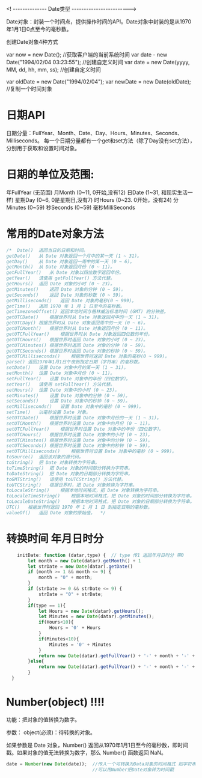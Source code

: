 <! --------------  Date类型 ------------------------>

Date对象：封装一个时间点，提供操作时间的API。Date对象中封装的是从1970年1月1日0点至今的毫秒数。

创建Date对象4种方式

var now = new Date(); //获取客户端的当前系统时间
var date - new Date("1994/02/04 03:23:55"); //创建自定义时间
var date = new Date(yyyy, MM, dd, hh, mm, ss); //创建自定义时间

var oldDate = new Date("1994/02/04");
var newDate = new Date(oldDate); //复制一个时间对象

# 日期API
日期分量：FullYear、Month、Date、Day、Hours、Minutes、Seconds、Milliseconds。
每一个日期分量都有一个get和set方法（除了Day没有set方法），分别用于获取和设置时间对象。

# 日期的单位及范围:
年FullYear (无范围)
月Month (0~11, 0开始,没有12)
日Date (1~31, 和现实生活一样)
星期Day (0~6, 0是星期日,没有7)
时Hours (0~23. 0开始，没有24)
分Minutes (0~59)
秒Seconds (0~59)
毫秒MilliSeconds

# 常用的Date对象方法
```javascript
/*  Date()  返回当日的日期和时间。
getDate()   从 Date 对象返回一个月中的某一天 (1 ~ 31)。
getDay()    从 Date 对象返回一周中的某一天 (0 ~ 6)。
getMonth()  从 Date 对象返回月份 (0 ~ 11)。
getFullYear()   从 Date 对象以四位数字返回年份。
getYear()   请使用 getFullYear() 方法代替。
getHours()  返回 Date 对象的小时 (0 ~ 23)。
getMinutes()    返回 Date 对象的分钟 (0 ~ 59)。
getSeconds()    返回 Date 对象的秒数 (0 ~ 59)。
getMilliseconds()   返回 Date 对象的毫秒(0 ~ 999)。
getTime()   返回 1970 年 1 月 1 日至今的毫秒数。
getTimezoneOffset() 返回本地时间与格林威治标准时间 (GMT) 的分钟差。
getUTCDate()    根据世界时从 Date 对象返回月中的一天 (1 ~ 31)。
getUTCDay() 根据世界时从 Date 对象返回周中的一天 (0 ~ 6)。
getUTCMonth()   根据世界时从 Date 对象返回月份 (0 ~ 11)。
getUTCFullYear()    根据世界时从 Date 对象返回四位数的年份。
getUTCHours()   根据世界时返回 Date 对象的小时 (0 ~ 23)。
getUTCMinutes() 根据世界时返回 Date 对象的分钟 (0 ~ 59)。
getUTCSeconds() 根据世界时返回 Date 对象的秒钟 (0 ~ 59)。
getUTCMilliseconds()    根据世界时返回 Date 对象的毫秒(0 ~ 999)。
parse() 返回1970年1月1日午夜到指定日期（字符串）的毫秒数。
setDate()   设置 Date 对象中月的某一天 (1 ~ 31)。
setMonth()  设置 Date 对象中月份 (0 ~ 11)。
setFullYear()   设置 Date 对象中的年份（四位数字）。
setYear()   请使用 setFullYear() 方法代替。
setHours()  设置 Date 对象中的小时 (0 ~ 23)。
setMinutes()    设置 Date 对象中的分钟 (0 ~ 59)。
setSeconds()    设置 Date 对象中的秒钟 (0 ~ 59)。
setMilliseconds()   设置 Date 对象中的毫秒 (0 ~ 999)。
setTime()   以毫秒设置 Date 对象。
setUTCDate()    根据世界时设置 Date 对象中月份的一天 (1 ~ 31)。
setUTCMonth()   根据世界时设置 Date 对象中的月份 (0 ~ 11)。
setUTCFullYear()    根据世界时设置 Date 对象中的年份（四位数字）。
setUTCHours()   根据世界时设置 Date 对象中的小时 (0 ~ 23)。
setUTCMinutes() 根据世界时设置 Date 对象中的分钟 (0 ~ 59)。
setUTCSeconds() 根据世界时设置 Date 对象中的秒钟 (0 ~ 59)。
setUTCMilliseconds()    根据世界时设置 Date 对象中的毫秒 (0 ~ 999)。
toSource()  返回该对象的源代码。
toString()  把 Date 对象转换为字符串。
toTimeString()  把 Date 对象的时间部分转换为字符串。
toDateString()  把 Date 对象的日期部分转换为字符串。
toGMTString()   请使用 toUTCString() 方法代替。
toUTCString()   根据世界时，把 Date 对象转换为字符串。
toLocaleString()    根据本地时间格式，把 Date 对象转换为字符串。
toLocaleTimeString()    根据本地时间格式，把 Date 对象的时间部分转换为字符串。
toLocaleDateString()    根据本地时间格式，把 Date 对象的日期部分转换为字符串。
UTC()   根据世界时返回 1970 年 1 月 1 日 到指定日期的毫秒数。
valueOf()   返回 Date 对象的原始值。  */
```

# 转换时间 年月日时分
```javascript
	initDate: function (datar,type) {  // type 传1 返回年月日时分 带0
		let month = new Date(datar).getMonth() + 1
		let strDate = new Date(datar).getDate()
		if (month >= 1 && month <= 9) {
		    month = "0" + month;
		}
		if (strDate >= 0 && strDate <= 9) {
		    strDate = "0" + strDate;
		}
		if(type == 1){
			let Hours = new Date(datar).getHours();
			let Minutes = new Date(datar).getMinutes();
			if(Hours<10){
				Hours = '0' + Hours
			}
			if(Minutes<10){
				Minutes = '0' + Minutes
			}
			return new Date(datar).getFullYear() + '-' + month + '-' + strDate + ' ' + Hours + ':' + Minutes //年月日时分 带0
		}else{
			return new Date(datar).getFullYear() + '-' + month + '-' + strDate //年月日
		}
  }
```


# Number(object) !!!!

功能：把对象的值转换为数字。

参数：
object(必须)：待转换的对象。

如果参数是 Date 对象，Number() 返回从1970年1月1日至今的毫秒数，即时间戳。如果对象的值无法转换为数字，那么 Number() 函数返回 NaN。

```javascript
date = Number(new Date(date));  //传入一个可转换为Data对象的时间格式 如字符串2019/8/14 12:00:00
                                //可以用Number把Date对象转为时间戳
```
